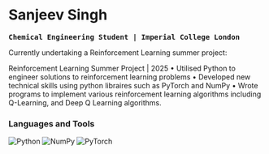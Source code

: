 # Sanjeev Singh

<kbd> **Chemical Engineering Student | Imperial College London** <kbd>  

Currently undertaking a Reinforcement Learning summer project:

Reinforcement Learning Summer Project	| 2025
•	Utilised Python to engineer solutions to reinforcement learning problems
•	Developed new technical skills using python libraires such as PyTorch and NumPy
•	Wrote programs to implement various reinforcement learning algorithms including Q-Learning, and Deep Q Learning algorithms.

### Languages and Tools
![Python](https://img.shields.io/badge/python-3670A0?style=for-the-badge&logo=python&logoColor=ffdd54)
![NumPy](https://img.shields.io/badge/numpy-%23013243.svg?style=for-the-badge&logo=numpy&logoColor=white)
![PyTorch](https://img.shields.io/badge/PyTorch-%23EE4C2C.svg?style=for-the-badge&logo=PyTorch&logoColor=white)
<!--
**Sanjeev-Singh-0/Sanjeev-Singh-0** is a ✨ _special_ ✨ repository because its `README.md` (this file) appears on your GitHub profile.

Here are some ideas to get you started:

- 🔭 I’m currently working on ...
- 🌱 I’m currently learning ...
- 👯 I’m looking to collaborate on ...
- 🤔 I’m looking for help with ...
- 💬 Ask me about ...
- 📫 How to reach me: ...
- 😄 Pronouns: ...
- ⚡ Fun fact: ...
-->

